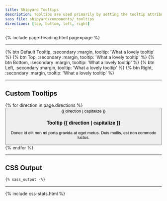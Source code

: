 ```yaml
---
title: Shipyard Tooltips
description: Tooltips are used primarily by setting the tooltip attribute on any element (e.g. `tooltip="..."`).
sass_file: shipyard/components/_tooltips
directions: [top, bottom, left, right]
---
```


{% include page-heading.html page=page %}

---

<div class="align-center">
  {% btn Default Tooltip, :secondary :margin, tooltip: 'What a lovely tooltip' %}
  {% btn Top, :secondary :margin, tooltip: 'What a lovely tooltip' %}
  {% btn Bottom, :secondary :margin, tooltip: 'What a lovely tooltip' %}
  {% btn Left, :secondary :margin, tooltip: 'What a lovely tooltip' %}
  {% btn Right, :secondary :margin, tooltip: 'What a lovely tooltip' %}
</div>

---

## Custom Tooltips

<div class="align-center">
  {% for direction in page.directions %}
    <button class="btn btn-secondary btn-margin tooltip-parent">
      {{ direction | capitalize }}
      <div class="tooltip tooltip-{{ direction }}">
        <h3 class="text-inverse text-md mb-5">Tooltip {{ direction | capitalize }}</h3>
        <p class="text-inverse-normal text-sm">Donec id elit non mi porta gravida at eget metus. Duis mollis, est non commodo luctus.</p>
      </div>
    </button>
  {% endfor %}
</div>

---

## CSS Output
```css
{% sass_output -%}
```

---

{% include css-stats.html %}
